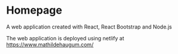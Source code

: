 # Homepage
A web application created with React, React Bootstrap and Node.js

The web application is deployed using netlify at https://www.mathildehaugum.com/
